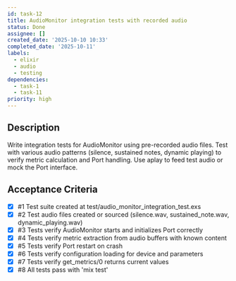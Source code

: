 ```yaml
---
id: task-12
title: AudioMonitor integration tests with recorded audio
status: Done
assignee: []
created_date: '2025-10-10 10:33'
completed_date: '2025-10-11'
labels:
  - elixir
  - audio
  - testing
dependencies:
  - task-1
  - task-11
priority: high
---
```


## Description

<!-- SECTION:DESCRIPTION:BEGIN -->
Write integration tests for AudioMonitor using pre-recorded audio files. Test with various audio patterns (silence, sustained notes, dynamic playing) to verify metric calculation and Port handling. Use aplay to feed test audio or mock the Port interface.
<!-- SECTION:DESCRIPTION:END -->

## Acceptance Criteria
<!-- AC:BEGIN -->
- [x] #1 Test suite created at test/audio_monitor_integration_test.exs
- [x] #2 Test audio files created or sourced (silence.wav, sustained_note.wav, dynamic_playing.wav)
- [x] #3 Tests verify AudioMonitor starts and initializes Port correctly
- [x] #4 Tests verify metric extraction from audio buffers with known content
- [x] #5 Tests verify Port restart on crash
- [x] #6 Tests verify configuration loading for device and parameters
- [x] #7 Tests verify get_metrics/0 returns current values
- [x] #8 All tests pass with 'mix test'
<!-- AC:END -->
